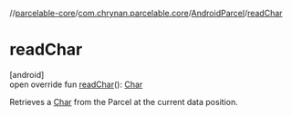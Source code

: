 //[parcelable-core](../../../index.md)/[com.chrynan.parcelable.core](../index.md)/[AndroidParcel](index.md)/[readChar](read-char.md)

# readChar

[android]\
open override fun [readChar](read-char.md)(): [Char](https://kotlinlang.org/api/latest/jvm/stdlib/kotlin/-char/index.html)

Retrieves a [Char](https://kotlinlang.org/api/latest/jvm/stdlib/kotlin/-char/index.html) from the Parcel at the current data position.
